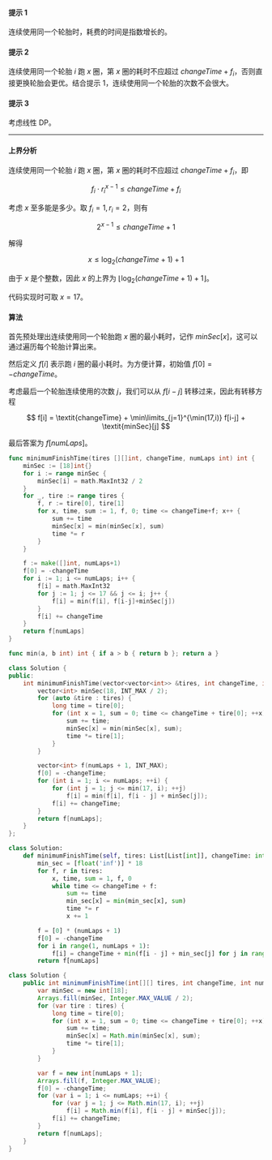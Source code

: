 #### 提示 1

连续使用同一个轮胎时，耗费的时间是指数增长的。

#### 提示 2

连续使用同一个轮胎 $i$ 跑 $x$ 圈，第 $x$ 圈的耗时不应超过 $\textit{changeTime} + f_i$，否则直接更换轮胎会更优。结合提示 1，连续使用同一个轮胎的次数不会很大。

#### 提示 3

考虑线性 DP。

---

#### 上界分析

连续使用同一个轮胎 $i$ 跑 $x$ 圈，第 $x$ 圈的耗时不应超过 $\textit{changeTime} + f_i$，即

$$
f_i\cdot r_i^{x-1} \le \textit{changeTime} + f_i
$$

考虑 $x$ 至多能是多少。取 $f_i=1,r_i=2$，则有

$$
2^{x-1}\le \textit{changeTime} + 1
$$

解得

$$
x\le \log_2(\textit{changeTime}+1)+1
$$

由于 $x$ 是个整数，因此 $x$ 的上界为 $\lfloor \log_2(\textit{changeTime}+1)+1 \rfloor$。

代码实现时可取 $x=17$。

#### 算法

首先预处理出连续使用同一个轮胎跑 $x$ 圈的最小耗时，记作 $\textit{minSec}[x]$，这可以通过遍历每个轮胎计算出来。

然后定义 $f[i]$ 表示跑 $i$ 圈的最小耗时。为方便计算，初始值 $f[0]=-\textit{changeTime}$。

考虑最后一个轮胎连续使用的次数 $j$，我们可以从 $f[i-j]$ 转移过来，因此有转移方程

$$
f[i] = \textit{changeTime} + \min\limits_{j=1}^{\min(17,i)} f[i-j] + \textit{minSec}[j]
$$

最后答案为 $f[\textit{numLaps}]$。

```go [sol1-Go]
func minimumFinishTime(tires [][]int, changeTime, numLaps int) int {
	minSec := [18]int{}
	for i := range minSec {
		minSec[i] = math.MaxInt32 / 2
	}
	for _, tire := range tires {
		f, r := tire[0], tire[1]
		for x, time, sum := 1, f, 0; time <= changeTime+f; x++ {
			sum += time
			minSec[x] = min(minSec[x], sum)
			time *= r
		}
	}

	f := make([]int, numLaps+1)
	f[0] = -changeTime
	for i := 1; i <= numLaps; i++ {
		f[i] = math.MaxInt32
		for j := 1; j <= 17 && j <= i; j++ {
			f[i] = min(f[i], f[i-j]+minSec[j])
		}
		f[i] += changeTime
	}
	return f[numLaps]
}

func min(a, b int) int { if a > b { return b }; return a }
```

```C++ [sol1-C++]
class Solution {
public:
    int minimumFinishTime(vector<vector<int>> &tires, int changeTime, int numLaps) {
        vector<int> minSec(18, INT_MAX / 2);
        for (auto &tire : tires) {
            long time = tire[0];
            for (int x = 1, sum = 0; time <= changeTime + tire[0]; ++x) {
                sum += time;
                minSec[x] = min(minSec[x], sum);
                time *= tire[1];
            }
        }

        vector<int> f(numLaps + 1, INT_MAX);
        f[0] = -changeTime;
        for (int i = 1; i <= numLaps; ++i) {
            for (int j = 1; j <= min(17, i); ++j)
                f[i] = min(f[i], f[i - j] + minSec[j]);
            f[i] += changeTime;
        }
        return f[numLaps];
    }
};
```

```Python [sol1-Python3]
class Solution:
    def minimumFinishTime(self, tires: List[List[int]], changeTime: int, numLaps: int) -> int:
        min_sec = [float('inf')] * 18
        for f, r in tires:
            x, time, sum = 1, f, 0
            while time <= changeTime + f:
                sum += time
                min_sec[x] = min(min_sec[x], sum)
                time *= r
                x += 1

        f = [0] * (numLaps + 1)
        f[0] = -changeTime
        for i in range(1, numLaps + 1):
            f[i] = changeTime + min(f[i - j] + min_sec[j] for j in range(1, min(18, i + 1)))
        return f[numLaps]
```

```java [sol1-Java]
class Solution {
    public int minimumFinishTime(int[][] tires, int changeTime, int numLaps) {
        var minSec = new int[18];
        Arrays.fill(minSec, Integer.MAX_VALUE / 2);
        for (var tire : tires) {
            long time = tire[0];
            for (int x = 1, sum = 0; time <= changeTime + tire[0]; ++x) {
                sum += time;
                minSec[x] = Math.min(minSec[x], sum);
                time *= tire[1];
            }
        }

        var f = new int[numLaps + 1];
        Arrays.fill(f, Integer.MAX_VALUE);
        f[0] = -changeTime;
        for (var i = 1; i <= numLaps; ++i) {
            for (var j = 1; j <= Math.min(17, i); ++j)
                f[i] = Math.min(f[i], f[i - j] + minSec[j]);
            f[i] += changeTime;
        }
        return f[numLaps];
    }
}
```
